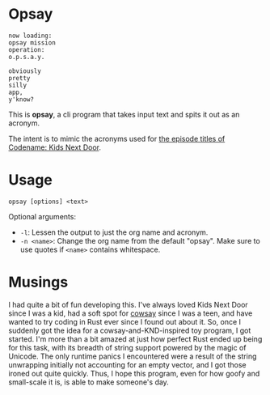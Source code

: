 # Opsay

```
now loading:
opsay mission
operation:
o.p.s.a.y.

obviously
pretty
silly
app,
y'know?
```

This is **opsay**, a cli program that takes input text and spits it out as an acronym.

The intent is to mimic the acronyms used for [the episode titles of Codename: Kids Next Door](https://en.wikipedia.org/wiki/List_of_Codename:_Kids_Next_Door_episodes).

# Usage

`opsay [options] <text>`

Optional arguments:
* `-l`: Lessen the output to just the org name and acronym.
* `-n <name>`: Change the org name from the default "opsay". Make sure to use quotes if `<name>` contains whitespace.

# Musings

I had quite a bit of fun developing this. I've always loved Kids Next Door since I was a kid, had a soft spot for [cowsay](https://en.wikipedia.org/wiki/Cowsay) since I was a teen, and have wanted to try coding in Rust ever since I found out about it. So, once I suddenly got the idea for a cowsay-and-KND-inspired toy program, I got started. I'm more than a bit amazed at just how perfect Rust ended up being for this task, with its breadth of string support powered by the magic of Unicode. The only runtime panics I encountered were a result of the string unwrapping initially not accounting for an empty vector, and I got those ironed out quite quickly. Thus, I hope this program, even for how goofy and small-scale it is, is able to make someone's day.